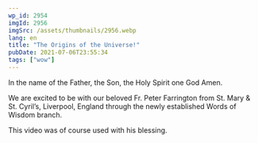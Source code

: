 ```yaml
---
wp_id: 2954
imgId: 2956
imgSrc: /assets/thumbnails/2956.webp
lang: en
title: "The Origins of the Universe!"
pubDate: 2021-07-06T23:55:34
tags: ["wow"]
---
```


<!-- page: 6 -->

<p>In the name of the Father, the Son, the Holy Spirit one God Amen.</p>
<p>We are excited to be with our beloved Fr. Peter Farrington from St. Mary &amp; St. Cyril&#8217;s, Liverpool, England through the newly established Words of Wisdom branch.</p>
<p>This video was of course used with his blessing.</p>
<p>&nbsp;</p>
